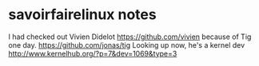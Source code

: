 # savoirfairelinux notes

I had checked out Vivien Didelot https://github.com/vivien because of Tig one day. https://github.com/jonas/tig Looking up now, he's a kernel dev http://www.kernelhub.org/?p=7&dev=1069&type=3
